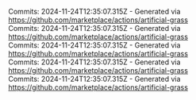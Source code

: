 Commits: 2024-11-24T12:35:07.315Z - Generated via https://github.com/marketplace/actions/artificial-grass
<br>
Commits: 2024-11-24T12:35:07.315Z - Generated via https://github.com/marketplace/actions/artificial-grass
<br>
Commits: 2024-11-24T12:35:07.315Z - Generated via https://github.com/marketplace/actions/artificial-grass
<br>
Commits: 2024-11-24T12:35:07.315Z - Generated via https://github.com/marketplace/actions/artificial-grass
<br>
Commits: 2024-11-24T12:35:07.315Z - Generated via https://github.com/marketplace/actions/artificial-grass
<br>

